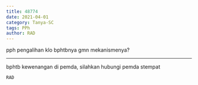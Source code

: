 ```yaml
---
title: 48774
date: 2021-04-01
category: Tanya-SC
tags: PPh
author: RAD
---
```


pph pengalihan klo bphtbnya gmn mekanismenya?

---

bphtb kewenangan di pemda, silahkan hubungi pemda stempat

`RAD`
